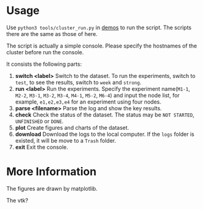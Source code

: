 # Usage
Use `python3 tools/cluster_run.py` in [demos](<../../compile/files/NormalModes/demos/tools>) to run the script. The scripts there are the same as those of here.

The script is actually a simple console. Please specify the hostnames of the cluster before run the console.

It consists the following parts:

1. **switch \<label\>** Switch to the dataset. To run the experiments, switch to `test`, to see the results, switch to `week` and `strong`.
2. **run \<label\>** Run the experiments. Specify the experiment name(`M1-1`, `M2-2`, `M3-1`, `M3-2`, `M3-4`, `M4-1`, `M5-2`, `M6-4`) and input the node list,  for example, `e1,e2,e3,e4` for an experiment using four nodes.
3. **parse \<filename\>** Parse the log and show the key results.
4. **check** Check the status of the dataset. The status may be `NOT STARTED`, `UNFINISHED` or `DONE`.
5. **plot** Create figures and charts of the dataset.
6. **download** Download the logs to the local computer. If the `logs` folder is existed, it will be move to a `Trash` folder.
7. **exit** Exit the console.

# More Information
The figures are drawn by matplotlib.

The vtk?